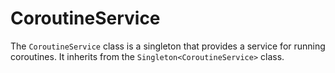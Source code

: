 # CoroutineService

The `CoroutineService` class is a singleton that provides a service for running coroutines. It inherits from the `Singleton<CoroutineService>` class.
